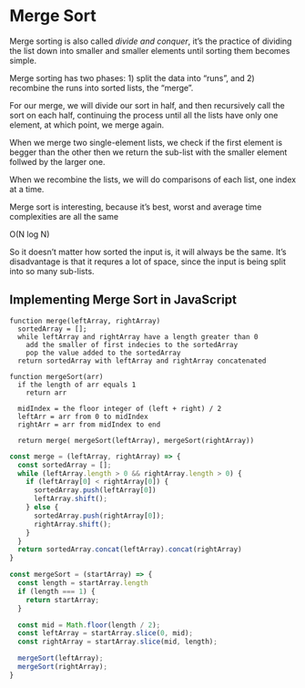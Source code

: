 # Merge Sort

Merge sorting is also called *divide and conquer*, it’s the practice of dividing the list down into smaller and smaller elements until sorting them becomes simple.

Merge sorting has two phases: 1) split the data into “runs”, and 2) recombine the runs into sorted lists, the “merge”.

For our merge, we will divide our sort in half, and then recursively call the sort on each half, continuing the process until all the lists have only one element, at which point, we merge again.

When we merge two single-element lists, we check if the first element is begger than the other then we return the sub-list with the smaller element follwed by the larger one.

When we recombine the lists, we will do comparisons of each list, one index at a time.

Merge sort is interesting, because it’s best, worst and average time complexities are all the same

O(N log N)

So it doesn’t matter how sorted the input is, it will always be the same. It’s disadvantage is that it requres a lot of space, since the input is being split into so many sub-lists.

## Implementing Merge Sort in JavaScript

```plaintext
function merge(leftArray, rightArray)
  sortedArray = [];
  while leftArray and rightArray have a length greater than 0
    add the smaller of first indecies to the sortedArray
    pop the value added to the sortedArray
  return sortedArray with leftArray and rightArray concatenated

function mergeSort(arr)
  if the length of arr equals 1
    return arr

  midIndex = the floor integer of (left + right) / 2
  leftArr = arr from 0 to midIndex
  rightArr = arr from midIndex to end

  return merge( mergeSort(leftArray), mergeSort(rightArray))
```

```javascript
const merge = (leftArray, rightArray) => {
  const sortedArray = [];
  while (leftArray.length > 0 && rightArray.length > 0) {
    if (leftArray[0] < rightArray[0]) {
      sortedArray.push(leftArray[0])
      leftArray.shift();
    } else {
      sortedArray.push(rightArray[0]);
      rightArray.shift();
    }
  }
  return sortedArray.concat(leftArray).concat(rightArray)
}

const mergeSort = (startArray) => {
  const length = startArray.length
  if (length === 1) {
    return startArray;
  }

  const mid = Math.floor(length / 2);
  const leftArray = startArray.slice(0, mid);
  const rightArray = startArray.slice(mid, length);

  mergeSort(leftArray);
  mergeSort(rightArray);
}
```

